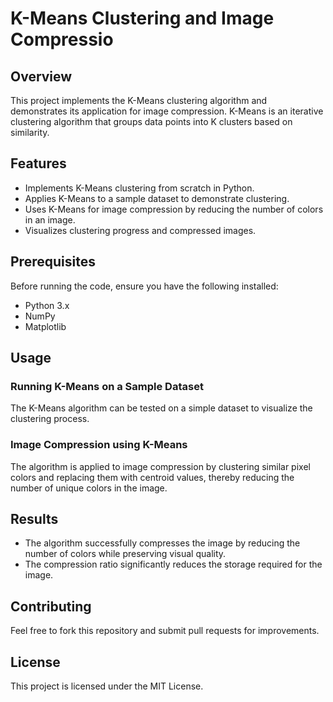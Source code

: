 # K-Means Clustering and Image Compressio

## Overview
This project implements the K-Means clustering algorithm and demonstrates its application for image compression. K-Means is an iterative clustering algorithm that groups data points into K clusters based on similarity.

## Features
- Implements K-Means clustering from scratch in Python.
- Applies K-Means to a sample dataset to demonstrate clustering.
- Uses K-Means for image compression by reducing the number of colors in an image.
- Visualizes clustering progress and compressed images.

## Prerequisites
Before running the code, ensure you have the following installed:
- Python 3.x
- NumPy
- Matplotlib


## Usage
### Running K-Means on a Sample Dataset
The K-Means algorithm can be tested on a simple dataset to visualize the clustering process.

### Image Compression using K-Means
The algorithm is applied to image compression by clustering similar pixel colors and replacing them with centroid values, thereby reducing the number of unique colors in the image.

## Results
- The algorithm successfully compresses the image by reducing the number of colors while preserving visual quality.
- The compression ratio significantly reduces the storage required for the image.

## Contributing
Feel free to fork this repository and submit pull requests for improvements.

## License
This project is licensed under the MIT License.

